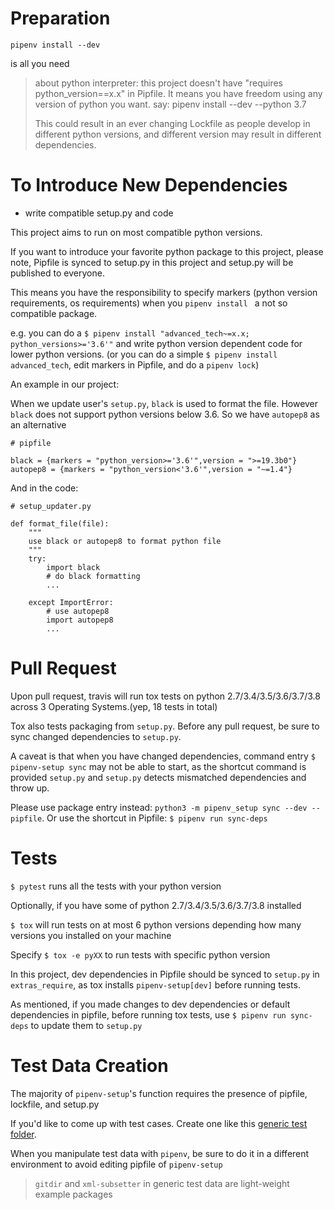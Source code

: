 # Preparation

`pipenv install --dev`

is all you need

> about python interpreter: this project doesn't have "requires python_version==x.x" in Pipfile.
> It means you have freedom using any version of python you want.
> say: pipenv install --dev --python 3.7
>
> This could result in an ever changing Lockfile as people develop in different python versions, and
> different version may result in different dependencies.

# To Introduce New Dependencies
- write compatible setup.py and code

This project aims to run on most compatible python versions.

If you want to introduce your favorite python package to this project, please note, Pipfile is synced to setup.py 
in this project and setup.py will be published to everyone.
 
This means you have the responsibility to specify markers 
(python version requirements, os requirements) when you `pipenv install ` a not so compatible package.

e.g. you can do a `$ pipenv install "advanced_tech~=x.x; python_versions>='3.6'"` and write python version dependent code for
lower python versions. (or you can do a simple `$ pipenv install advanced_tech`, edit markers in Pipfile, and do a `pipenv lock`)

An example in our project:

When we update user's `setup.py`, `black` is used to format the file. However `black` does not support python versions below
3.6. So we have `autopep8` as an alternative  

```
# pipfile

black = {markers = "python_version>='3.6'",version = ">=19.3b0"}
autopep8 = {markers = "python_version<'3.6'",version = "~=1.4"}
``` 

And in the code:

```
# setup_updater.py

def format_file(file):
    """
    use black or autopep8 to format python file
    """
    try:
        import black
        # do black formatting
        ...

    except ImportError:
        # use autopep8
        import autopep8
        ...
```



# Pull Request

Upon pull request, travis will run tox tests on python 2.7/3.4/3.5/3.6/3.7/3.8 across 3 Operating Systems.(yep, 18 tests in total)

Tox also tests packaging from `setup.py`. Before any pull request, be sure to sync changed dependencies to `setup.py`.

A caveat is that when you have changed dependencies, command entry `$ pipenv-setup sync` may not be able to start, 
as the shortcut command is provided `setup.py` and `setup.py` detects mismatched dependencies and throw up.

Please use package entry instead: `python3 -m pipenv_setup sync --dev --pipfile`. Or use the shortcut in Pipfile:
`$ pipenv run sync-deps` 


# Tests

`$ pytest` runs all the tests with your python version

Optionally, if you have some of python 2.7/3.4/3.5/3.6/3.7/3.8 installed

`$ tox` will run tests on at most 6 python versions depending how many versions you installed on your machine

Specify `$ tox -e pyXX` to run tests with specific python version

In this project, dev dependencies in Pipfile should be synced to `setup.py` in `extras_require`, as tox installs 
`pipenv-setup[dev]` before running tests.

As mentioned, if you made changes to dev dependencies or default dependencies in pipfile, before running tox tests, use `$ pipenv run sync-deps`  to
 update them to `setup.py`

# Test Data Creation

The majority of `pipenv-setup`'s function requires the presence of pipfile, lockfile, and setup.py

If you'd like to come up with test cases. Create one like this [generic test folder](tests/data/generic_nice_0).

When you manipulate test data with `pipenv`, be sure to do it in a different environment to 
avoid editing pipfile of `pipenv-setup`

> `gitdir` and `xml-subsetter` in generic test data are light-weight example packages
